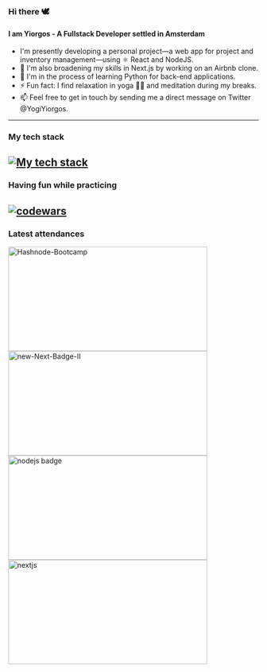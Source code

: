 ### Hi there 🕊️

#### I am Yiorgos - A Fullstack Developer settled in Amsterdam

- I'm presently developing a personal project—a web app for project and inventory management—using ⚛️ React and NodeJS.
- 🌿 I'm also broadening my skills in Next.js by working on an Airbnb clone.
- 📖 I'm in the process of learning Python for back-end applications.
- ⚡ Fun fact: I find relaxation in yoga 🧘‍♂️ and meditation during my breaks.
- 📫 Feel free to get in touch by sending me a direct message on Twitter @YogiYiorgos.

---
### My tech stack
[![My tech stack](https://skills.thijs.gg/icons?i=js,react,python,bash,electron,vite,mongodb,nodejs,express,next,tailwind,typescript,linux,git,neovim,postman)](https://skills.thijs.gg)
---
### Having fun while practicing
<a href="#"><img src="https://www.codewars.com/users/yogiyiorgos/badges/large" alt="codewars" border="0"></a>
---
### Latest attendances
<a href="#"><img src="https://i.ibb.co/g9CVgxH/Yogi-Yiorgos-s-ticket-to-Hashnode-Bootcamp.png" alt="Hashnode-Bootcamp" border="0" style="width:400px; height:210px"></a>
<a href="#"><img src="https://i.ibb.co/bzQQ8MB/new-Next-Badge-II.png" alt="new-Next-Badge-II" border="0" style="width:400px; height:210px"></a>
<a href="#"><img src="https://i.ibb.co/LC3L6Nf/nodejs-Badge.png" alt="nodejs badge" border="0" style="width:400px; height:210px;"></a>
<a href="#"><img src="https://i.ibb.co/4421fZt/nextjs.png" alt="nextjs" border="0" style="width:400px; height:210px;"></a>



